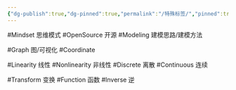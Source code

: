 ```yaml
---
{"dg-publish":true,"dg-pinned":true,"permalink":"/特殊标签/","pinned":true,"dgPassFrontmatter":true,"noteIcon":"","created":"2024-05-21T15:20:28.093+08:00","updated":"2024-08-01T18:07:08.995+08:00"}
---
```


#Mindset   思维模式
#OpenSource  开源
#Modeling    建模思路/建模方法

#Graph  图/可视化
#Coordinate

#Linearity  线性
#Nonlinearity  非线性
#Discrete      离散
#Continuous  连续

#Transform   变换
#Function   函数
#Inverse  逆











